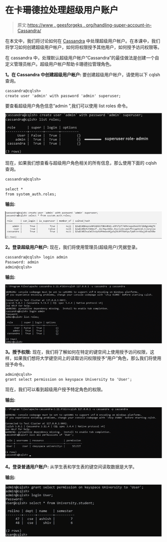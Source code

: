 # 在卡珊德拉处理超级用户账户

> 原文:[https://www . geesforgeks . org/handling-super-account-in-Cassandra/](https://www.geeksforgeeks.org/handling-superuser-account-in-cassandra/)

在本文中，我们将讨论如何在 [Cassandra](https://www.geeksforgeeks.org/introduction-to-apache-cassandra/) 中处理超级用户帐户。在本课中，我们将学习如何创建超级用户帐户，如何将权限授予其他用户，如何授予访问权限等。

在 cassandra 中，处理默认超级用户帐户“Cassandra”的最佳做法是创建一个自定义管理员帐户。超级用户帐户帮助卡珊德拉管理角色。

**1。在 Cassandra 中创建超级用户帐户:**
要创建超级用户帐户，请使用以下 cqlsh 查询。

```
cassandra@cqlsh> 
create user 'admin' with password 'admin' superuser; 
```

要查看超级用户角色信息“admin ”,我们可以使用 list roles 命令。

![](img/4a9ce480e03797742474dc4552fdd1a1.png)

现在，如果我们想查看与超级用户角色相关的所有信息，那么使用下面的 cqlsh 查询。

```
cassandra@cqlsh> 

select * 
from system_auth.roles; 
```

**输出:**

![](img/81eb18bf219c1430b2bdf0c41b783e68.png)

**2。登录超级用户帐户:**
现在，我们将使用管理员(超级用户)凭据登录。

```
cassandra@cqlsh> login admin
Password: admin
admin@cqlsh>  
```

**输出:**

![](img/44cff92f94bb14a180726adcc65af8a3.png)

**3。授予权限:**
现在，我们将了解如何在特定的键空间上使用授予访问权限，这样，如果我们想将大学键空间上的读取访问权限授予“用户”角色，那么我们将使用授予命令。

```
admin@cqlsh> 
grant select permission on keyspace University to 'User'; 
```

现在，我们可以看到超级用户授予特定角色的权限。

**输出:**

![](img/947bf1c8647268a1e02f1c4df2177f87.png)

**4。登录普通用户账户:**
从学生表和学生表的键空间读取数据是大学。

**输出:**

![](img/44cbca028c4f3acc5bed009a3ab4a946.png)